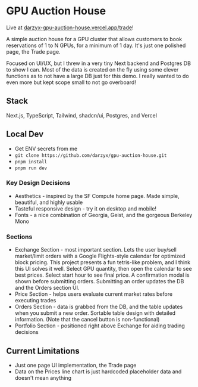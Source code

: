 # GPU Auction House

Live at [darzyx-gpu-auction-house.vercel.app/trade](https://darzyx-gpu-auction-house.vercel.app/trade)!

A simple auction house for a GPU cluster that allows customers to book reservations of 1 to N GPUs, for a minimum of 1 day. It's just one polished page, the Trade page.

Focused on UI/UX, but I threw in a very tiny Next backend and Postgres DB to show I can. Most of the data is created on the fly using some clever functions as to not have a large DB just for this demo. I really wanted to do even more but kept scope small to not go overboard!

## Stack

Next.js, TypeScript, Tailwind, shadcn/ui, Postgres, and Vercel

## Local Dev

-   Get ENV secrets from me
-   `git clone https://github.com/darzyx/gpu-auction-house.git`
-   `pnpm install`
-   `pnpm run dev`

### Key Design Decisions

-   Aesthetics - inspired by the SF Compute home page. Made simple, beautiful, and highly usable
-   Tasteful responsive design - try it on desktop and mobile!
-   Fonts - a nice combination of Georgia, Geist, and the gorgeous Berkeley Mono

### Sections

-   Exchange Section - most important section. Lets the user buy/sell market/limit orders with a Google Flights-style calendar for optimized block pricing. This project presents a fun tetris-like problem, and I think this UI solves it well. Select GPU quantity, then open the calendar to see best prices. Select start hour to see final price. A confirmation modal is shown before submitting orders. Submitting an order updates the DB and the Orders section UI.
-   Price Section - helps users evaluate current market rates before executing trades
-   Orders Section - data is grabbed from the DB, and the table updates when you submit a new order. Sortable table design with detailed information. (Note that the cancel button is non-functional)
-   Portfolio Section - positioned right above Exchange for aiding trading decisions

## Current Limitations

-   Just one page UI implementation, the Trade page
-   Data on the Prices line chart is just hardcoded placeholder data and doesn't mean anything
